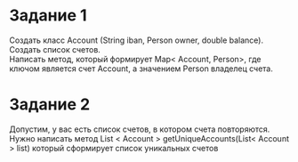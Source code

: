 # Задание 1  

Создать класс Account (String iban, Person owner, double balance). Создать список счетов.   
Написать метод, который формирует Map< Account, Person>, где ключом является  счет Account, а значением Person владелец счета.

# Задание 2  

Допустим, у вас есть список счетов, в котором счета повторяются. Нужно написать метод List < Account > getUniqueAccounts(List< Account > list) который сформирует список уникальных счетов


